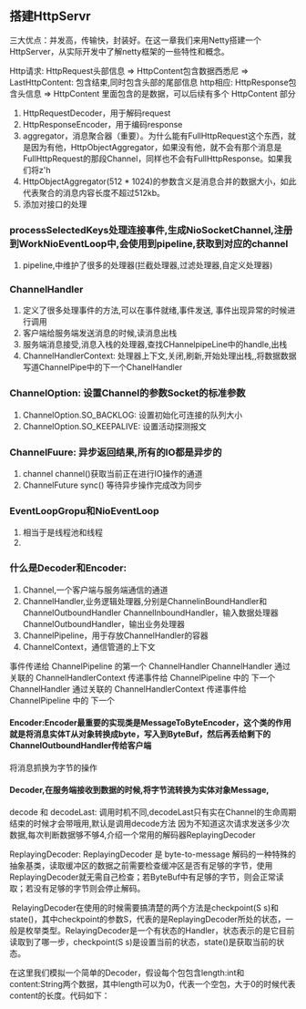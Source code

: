 ## 搭建HttpServr
三大优点：并发高，传输快，封装好。在这一章我们来用Netty搭建一个HttpServer，从实际开发中了解netty框架的一些特性和概念。

Http请求: HttpRequest头部信息 => HttpContent包含数据西悉尼  =>  LastHttpContent: 包含结束,同时包含头部的尾部信息
http相应: HttpResponse包含头信息 => HttpContent 里面包含的是数据，可以后续有多个 HttpContent 部分

1. HttpRequestDecoder，用于解码request
2. HttpResponseEncoder，用于编码response
3. aggregator，消息聚合器（重要）。为什么能有FullHttpRequest这个东西，就是因为有他，HttpObjectAggregator，如果没有他，就不会有那个消息是FullHttpRequest的那段Channel，同样也不会有FullHttpResponse。如果我们将z'h
4. HttpObjectAggregator(512 * 1024)的参数含义是消息合并的数据大小，如此代表聚合的消息内容长度不超过512kb。
5. 添加对接口的处理

### processSelectedKeys处理连接事件,生成NioSocketChannel,注册到WorkNioEventLoop中,会使用到pipeline,获取到对应的channel
1. pipeline,中维护了很多的处理器(拦截处理器,过滤处理器,自定义处理器)

### ChannelHandler
1. 定义了很多处理事件的方法,可以在事件就绪,事件发送, 事件出现异常的时候进行调用
2. 客户端给服务端发送消息的时候,读消息出栈
3. 服务端消息接受,消息入栈的处理器,查找CHannelpipeLine中的handle,出栈
4. ChannelHandlerContext: 处理器上下文,关闭,刷新,开始处理出栈,,将数据数据写道ChannelPipe中的下一个ChanelHandler

### ChannelOption: 设置Channel的参数Socket的标准参数
1. ChannelOption.SO_BACKLOG: 设置初始化可连接的队列大小
2. ChannelOption.SO_KEEPALIVE: 设置活动探测报文

### ChannelFuure: 异步返回结果,所有的IO都是异步的
1. channel channel()获取当前正在进行IO操作的通道
2. ChannelFuture sync() 等待异步操作完成改为同步

### EventLoopGropu和NioEventLoop
1. 相当于是线程池和线程
2. 

### 什么是Decoder和Encoder: 
1. Channel,一个客户端与服务端通信的通道
2. ChannelHandler,业务逻辑处理器,分别是ChannelinBoundHandler和ChannelOutboundHandler
   ChannelInboundHandler，输入数据处理器
   ChannelOutboundHandler，输出业务处理器
3. ChannelPipeline，用于存放ChannelHandler的容器
4. ChannelContext，通信管道的上下文

事件传递给 ChannelPipeline 的第一个 ChannelHandler
ChannelHandler 通过关联的 ChannelHandlerContext 传递事件给 ChannelPipeline 中的 下一个
ChannelHandler 通过关联的 ChannelHandlerContext 传递事件给 ChannelPipeline 中的 下一个

#### Encoder: ​ Encoder最重要的实现类是MessageToByteEncoder<T>，这个类的作用就是将消息实体T从对象转换成byte，写入到ByteBuf，然后再丢给剩下的ChannelOutboundHandler传给客户端
将消息抓换为字节的操作

#### Decoder,在服务端接收到数据的时候,将字节流转换为实体对象Message,
decode 和 decodeLast: 调用时机不同,decodeLast只有实在Channel的生命周期结束的时候才会带哦用,默认是调用decode方法
因为不知道这次请求发送多少次数据,每次判断数据够不够4,介绍一个常用的解码器ReplayingDecoder

ReplayingDecoder:
ReplayingDecoder 是 byte-to-message 解码的一种特殊的抽象基类，读取缓冲区的数据之前需要检查缓冲区是否有足够的字节，使用ReplayingDecoder就无需自己检查；若ByteBuf中有足够的字节，则会正常读取；若没有足够的字节则会停止解码。

​ RelayingDecoder在使用的时候需要搞清楚的两个方法是checkpoint(S s)和state()，其中checkpoint的参数S，代表的是ReplayingDecoder所处的状态，一般是枚举类型。RelayingDecoder是一个有状态的Handler，状态表示的是它目前读取到了哪一步，checkpoint(S s)是设置当前的状态，state()是获取当前的状态。

​ 在这里我们模拟一个简单的Decoder，假设每个包包含length:int和content:String两个数据，其中length可以为0，代表一个空包，大于0的时候代表content的长度。代码如下：
